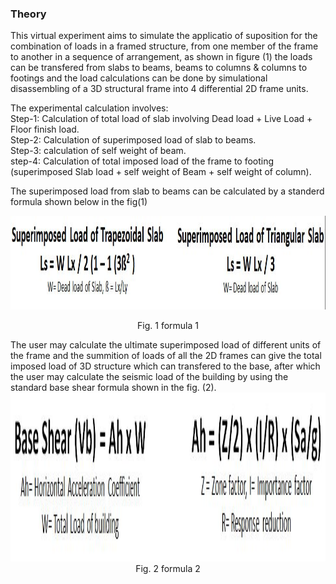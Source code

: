 ### Theory


This virtual experiment aims to simulate the applicatio of suposition for the combination of loads in a framed structure, from one member of the frame to another in a sequence of arrangement, as shown in figure (1) the loads can be transfered from slabs to beams, beams to columns & columns to footings and the load calculations can be done by simulational disassembling of a 3D structural frame into 4 differential 2D frame units.

The experimental calculation involves:<br>
Step-1: Calculation of total load of slab involving Dead load + Live Load + Floor finish load.<br>
Step-2: Calculation of superimposed load of slab to beams.<br>
Step-3: calculation of self weight of beam.<br>
step-4: Calculation of total imposed load of the frame to footing (superimposed Slab load + self     weight of Beam + self weight of column).<br>

The superimposed load from slab to beams can be calculated by a standerd formula shown below in  the fig(1) 
&nbsp;&nbsp;&nbsp;&nbsp;&nbsp;&nbsp;&nbsp;&nbsp;&nbsp;
<center>
<img src="images/superimposed.png" height="150px"  width="900px" >

Fig. 1 formula 1
</center>
The user may calculate the ultimate superimposed load of different units of the frame and the summition of loads of all the 2D frames can give the total imposed load of 3D structure which can transfered to the base, after which the user may calculate the seismic load of the building by using the standard base shear formula shown in the fig. (2).

<center>
    <img src="images/Baseshear.png" height="270px"  width="520px" >
    Fig. 2 formula 2
    </center>
